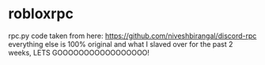 # robloxrpc
rpc.py code taken from here: https://github.com/niveshbirangal/discord-rpc
everything else is 100% original and what I slaved over for the past 2 weeks, LETS GOOOOOOOOOOOOOOOOO!
